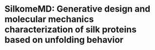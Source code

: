 # SilkomeMD: Generative design and molecular mechanics characterization of silk proteins based on unfolding behavior


